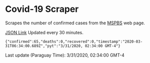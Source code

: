 # Covid-19 Scraper

Scrapes the number of confirmed cases from the [MSPBS](https://www.mspbs.gov.py/covid-19.php) web page.

[JSON Link](https://jmayalag.github.io/covid19-scrape/cases.json)
Updated every 30 minutes.
```
{"confirmed":65,"deaths":0,"recovered":0,"timestamp":"2020-03-31T06:34:00.689Z","pyt":"3/31/2020, 02:34:00 GMT-4"}
```
Last update (Paraguay Time): 3/31/2020, 02:34:00 GMT-4